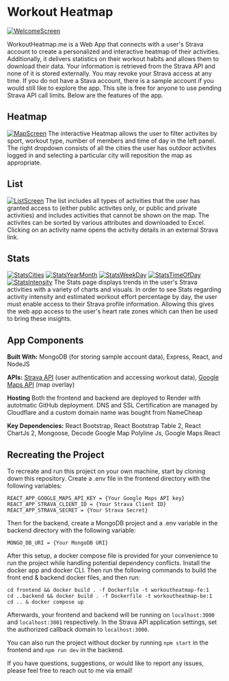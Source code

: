 # Workout Heatmap
[![WelcomeScreen](https://i.postimg.cc/NF4wZNsR/Welcome-Screen.png)](https://postimg.cc/T5pSDJWP)

WorkoutHeatmap.me is a Web App that connects with a user's Strava account to create a personalized and
interactive heatmap of their activities. Additionally, it delivers statistics on their workout habits
and allows them to download their data. Your information is retrieved from the Strava API and none of it
is stored externally. You may revoke your Strava access at any time. If you do not have a Stava account,
there is a sample account if you would still like to explore the app. This site is free for anyone to use
pending Strava API call limits. Below are the features of the app.

## Heatmap
[![MapScreen](https://i.postimg.cc/9MVNjQxk/map-screen-13f795f3.png)](https://postimg.cc/8FKbRNgd)
The interactive Heatmap allows the user to filter activites by sport, workout type, number of members and
time of day in the left panel. The right dropdown consists of all the cities the user has outdoor activites
logged in and selecting a particular city will reposition the map as appropriate.

## List
[![ListScreen](https://i.postimg.cc/SQGPzjHb/List-Screen.png)](https://postimg.cc/PNPygftS)
The list includes all types of activities that the user has granted access to (either public activites only,
or public and private activities) and includes activities that cannot be shown on the map. The activites can
be sorted by various attributes and downloaded to Excel. Clicking on an activity name opens the
activity details in an external Strava link.

## Stats
[![StatsCities](https://i.postimg.cc/ZRmNcRC0/Stats-Cities.png)](https://postimg.cc/qtmgBpcd)
[![StatsYearMonth](https://i.postimg.cc/MG7MvSdw/Stats-Year-Month.png)](https://postimg.cc/B8vQVRr7)
[![StatsWeekDay](https://i.postimg.cc/gk1nsJ7d/Stats-Week-Day.png)](https://postimg.cc/CzHhLFY6)
[![StatsTimeOfDay](https://i.postimg.cc/CxjL44DH/Stats-Time-Of-Day.png)](https://postimg.cc/PC5jXYSP)
[![StatsIntensity](https://i.postimg.cc/4xTXnhMK/Stats-Intensity.png)](https://postimg.cc/vcXJNDG)
The Stats page displays trends in the user's Strava activities with a variety of charts and visuals.
In order to see Stats regarding activity intensity and estimated workout effort percentage by day,
the user must enable access to their Strava profile information. Allowing this gives the web app
access to the user's heart rate zones which can then be used to bring these insights.

## App Components
**Built With:** MongoDB (for storing sample account data), Express, React, and NodeJS

**APIs:** [Strava API](http://developers.strava.com/docs/reference/) (user authentication and accessing workout data), [Google Maps API](https://developers.google.com/maps/documentation/javascript/overview) (map overlay)

**Hosting** Both the frontend and backend are deployed to Render with autotmatic GitHub deployment. DNS and SSL Certification
are managed by Cloudflare and a custom domain name was bought from NameCheap

**Key Dependencies:** React Bootstrap, React Bootstrap Table 2, React ChartJs 2, Mongoose, Decode Google Map Polyline Js,
Google Maps React

## Recreating the Project

To recreate and run this project on your own machine, start by cloning down this repository. Create a .env file
in the frontend directory with the following variables:

`REACT_APP_GOOGLE_MAPS_API_KEY = {Your Google Maps API key}`\
`REACT_APP_STRAVA_CLIENT_ID = {Your Strava Client ID}`\
`REACT_APP_STRAVA_SECRET = {Your Strava Secret}`

Then for the backend, create a MongoDB project and a .env variable in the backend directory with the following
variable:

`MONGO_DB_URI = {Your MongoDB URI}`

After this setup, a docker compose file is provided for your convenience to run the project while handling
potential dependency conflicts. Install the docker app and docker CLI. Then run the following commands to build
the front end & backend docker files, and then run:

`cd frontend && docker build . -f Dockerfile -t workoutheatmap-fe:1`\
`cd ..backend && docker build . -f Dockerfile -t workoutheatmap-be:1`\
`cd .. & docker compose up`

Afterwards, your frontend and backend will be running on `localhost:3000` and `localhost:3001`
respectively. 
In the Strava API application settings, set the authorized callback domain to `localhost:3000`.

You can also run the project without docker by running `npm start` in the frontend and `npm run dev` in the
backend.

If you have questions, suggestions, or would like to report any issues, please feel free to reach out to me
via email!
